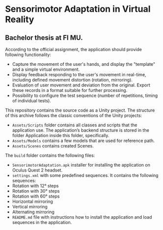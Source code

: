 # Sensorimotor Adaptation in Virtual Reality
## Bachelor thesis at FI MU.

According to the official assignment, the application should provide
following functionality:
- Capture the movement of the user's hands, and display the "template"
and a simple virtual environment.
- Display feedback responding to the user's movement in real-time,
including defined movement distortion (rotation, mirroring).
- Evaluation of user movement and deviation from the original. Export
these records in a format suitable for further processing.
- Possibility to configure the test sequence (number of repetitions, timing
of individual tests).

This repository contains the source code as a Unity
project. The structure of this archive follows the classic conventions of the
Unity projects:
- `Assets/Scripts` folder contains all classes and scripts that the
application use. The application’s backend structure is stored in the
folder Application inside this folder, specifically.
- `Assets/Models` contains a few models that are used for reference
path.
- `Assets/Scenes` contains created Scenes.

The `build` folder contains the following files:
- `SensorimotorAdaptation.apk` installer for installing the
application on Oculus Quest 2 headset.
- `settings.xml` with some predefined sequences. It contains the
following sequences:
- Rotation with 12° steps
- Rotation with 30° steps
- Rotation with 60° steps
- Horizontal mirroring
- Vertical mirroring
- Alternating mirroring
- `README.md` file with instructions how to install the application and
load sequences in the application.

